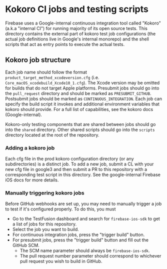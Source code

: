 # Kokoro CI jobs and testing scripts

Firebase uses a Google-internal continuous integration tool called "Kokoro"
(a.k.a "internal CI") for running majority of its open source tests. This
directory contains the external part of kokoro test job configurations (the
actual job definitions live in Google's internal monorepo) and the shell
scripts that act as entry points to execute the actual tests.

## Kokoro job structure

Each job name should follow the format `product_target_method_xcodeversion.cfg`
(i.e. `Core_macOS_xcodebuild_Xcode10_1.cfg`). The Xcode version may be omitted
for builds that do not target Apple platforms. Presubmit jobs should go into
the `pull_request` directory and should be marked as `PRESUBMIT_GITHUB`.
Postsubmit jobs should be marked as `CONTINUOUS_INTEGRATION`. Each job can specify
the build script it invokes and additional environment variables that kokoro
should provide. For a full list of capabilities, see the kokoro docs
(Google-internal).

Kokoro-only testing components that are shared between jobs should go into the
`shared` directory. Other shared scripts should go into the `scripts` directory
located at the root of the repository.

### Adding a kokoro job

Each cfg file in the prod kokoro configuration directory (or any subdirectories)
is a distinct job. To add a new job, submit a CL with your new cfg file in
google3 and then submit a PR to this repository with a corresponding test script
in this directory. See the google-internal Firebase iOS docs for more details.

### Manually triggering kokoro jobs

Before GitHub webhooks are set up, you may need to manually trigger a job to test
if it's configured properly. To do this, you must
* Go to the TestFusion dashboard and search for `firebase-ios-sdk` to get a list
  of jobs for this repository.
* Select the job you want to build.
* For continuous integration jobs, press the "trigger build" button.
* For presubmit jobs, press the "trigger build" button and fill out the GitHub SCM.
  * The SCM name parameter should always be `firebase-ios-sdk`.
  * The pull request number parameter should correspond to whichever pull request
    you wish to build in GitHub.
